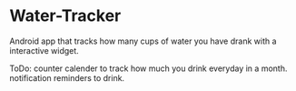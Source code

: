 # Water-Tracker
Android app that tracks how many cups of water you have drank with a interactive widget.

ToDo:
    counter calender to track how much you drink everyday in a month.
    notification reminders to drink.
